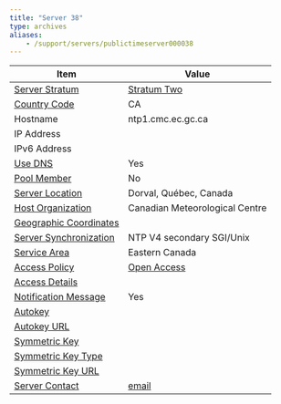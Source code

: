 ```yaml
---
title: "Server 38"
type: archives
aliases:
    - /support/servers/publictimeserver000038
---
```


| Item | Value |
| ----- | ----- |
| [Server Stratum](/support/servers/serverstratum) | [Stratum Two](/support/servers/stratumtwotimeservers) |
| [Country Code](/support/servers/countrycode) | CA |
| Hostname |  ntp1.cmc.ec.gc.ca |
| IP Address | |
| IPv6 Address | |
| [Use DNS](/support/servers/usedns) | Yes |
| [Pool Member](/support/servers/poolmember) | No |
| [Server Location](/support/servers/serverlocation) |  Dorval, Québec, Canada |
| [Host Organization](/support/servers/hostorganization) | Canadian Meteorological Centre|
| [ Geographic Coordinates](/support/servers/geographiccoordinates) | |
| [Server Synchronization](/support/servers/serversynchronization) |  NTP V4 secondary SGI/Unix  |
| [Service Area](/support/servers/servicearea) |  Eastern Canada |
| [Access Policy](/support/servers/accesspolicy) | [Open Access](/support/servers/openaccess) |
| [Access Details](/support/servers/accessdetails) |  |
| [Notification Message](/support/servers/notificationmessage) | Yes |
| [Autokey](/support/servers/autokey) | |
| [Autokey URL](/support/servers/autokeyurl) | |
| [Symmetric Key](/support/servers/symmetrickey) | |
| [Symmetric Key Type](/support/servers/symmetrickeytype) | |
| [Symmetric Key URL](/support/servers/symmetrickeyurl) | |
| [Server Contact](/support/servers/servercontact) | [email](mailto:ntp-admin@cmc.ec.gc.ca) |